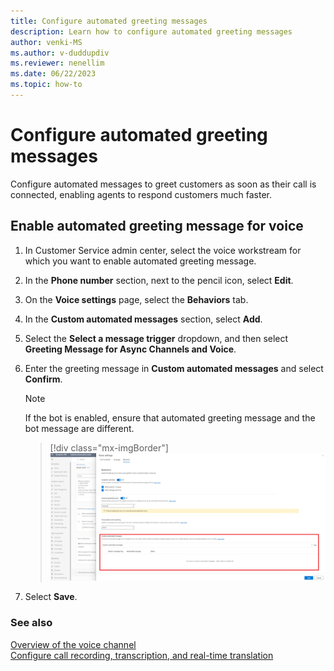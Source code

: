 ```yaml
---
title: Configure automated greeting messages
description: Learn how to configure automated greeting messages
author: venki-MS
ms.author: v-duddupdiv
ms.reviewer: nenellim
ms.date: 06/22/2023
ms.topic: how-to
---
```


# Configure automated greeting messages

Configure automated messages to greet customers as soon as their call is connected, enabling agents to respond customers much faster.

## Enable automated greeting message for voice

1. In Customer Service admin center, select the voice workstream for which you want to enable automated greeting message.

1. In the **Phone number** section, next to the pencil icon, select **Edit**.

1. On the **Voice settings** page, select the **Behaviors** tab.

1. In the **Custom automated messages** section, select **Add**.

1. Select the **Select a message trigger** dropdown, and then select **Greeting Message for Async Channels and Voice**.

1. Enter the greeting message in **Custom automated messages** and select **Confirm**.

   > [!NOTE]
   > If the bot is enabled, ensure that automated greeting message and the bot message are different.

   > [!div class="mx-imgBorder"]
   > ![Screenshot of Behaviors tab on the Voice settings page.](./media/voice-automated-greeting-message.png)

1. Select **Save**.


### See also

[Overview of the voice channel](voice-channel.md)  
[Configure call recording, transcription, and real-time translation](voice-channel-configure-transcripts.md)